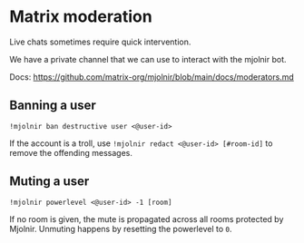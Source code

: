 # Matrix moderation

Live chats sometimes require quick intervention.

We have a private channel that we can use to interact with the mjolnir bot.

Docs: <https://github.com/matrix-org/mjolnir/blob/main/docs/moderators.md>

## Banning a user

```
!mjolnir ban destructive user <@user-id>
```

If the account is a troll, use `!mjolnir redact <@user-id> [#room-id]` to
remove the offending messages.


## Muting a user

```
!mjolnir powerlevel <@user-id> -1 [room]
```

If no room is given, the mute is propagated across all rooms protected by
Mjolnir. Unmuting happens by resetting the powerlevel to `0`.
